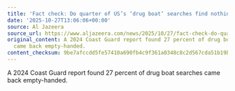 ```yaml
---
title: 'Fact check: Do quarter of US’s ‘drug boat’ searches find nothing?'
date: '2025-10-27T13:06:06+00:00'
source: Al Jazeera
source_url: https://www.aljazeera.com/news/2025/10/27/fact-check-do-quarter-of-uss-drug-boat-searches-find-nothing?traffic_source=rss
original_content: A 2024 Coast Guard report found 27 percent of drug boat searches
  came back empty-handed.
content_checksum: 9be7afccdd5fe57410a690fb4c9f361a0348c8c2d567cda51b19be18576ea5e9
---
```


A 2024 Coast Guard report found 27 percent of drug boat searches came back empty-handed.

